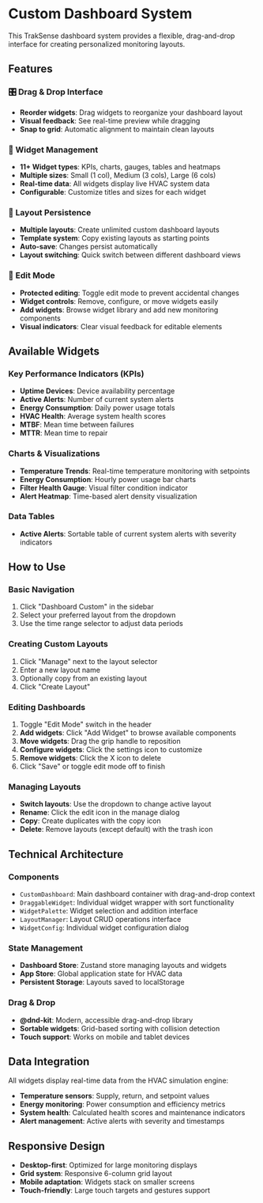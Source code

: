 # Custom Dashboard System

This TrakSense dashboard system provides a flexible, drag-and-drop interface for creating personalized monitoring layouts.

## Features

### 🎛️ Drag & Drop Interface
- **Reorder widgets**: Drag widgets to reorganize your dashboard layout
- **Visual feedback**: See real-time preview while dragging
- **Snap to grid**: Automatic alignment to maintain clean layouts

### 🎨 Widget Management
- **11+ Widget types**: KPIs, charts, gauges, tables and heatmaps
- **Multiple sizes**: Small (1 col), Medium (3 cols), Large (6 cols)
- **Real-time data**: All widgets display live HVAC system data
- **Configurable**: Customize titles and sizes for each widget

### 💾 Layout Persistence
- **Multiple layouts**: Create unlimited custom dashboard layouts
- **Template system**: Copy existing layouts as starting points
- **Auto-save**: Changes persist automatically
- **Layout switching**: Quick switch between different dashboard views

### 🔧 Edit Mode
- **Protected editing**: Toggle edit mode to prevent accidental changes
- **Widget controls**: Remove, configure, or move widgets easily
- **Add widgets**: Browse widget library and add new monitoring components
- **Visual indicators**: Clear visual feedback for editable elements

## Available Widgets

### Key Performance Indicators (KPIs)
- **Uptime Devices**: Device availability percentage
- **Active Alerts**: Number of current system alerts
- **Energy Consumption**: Daily power usage totals
- **HVAC Health**: Average system health scores
- **MTBF**: Mean time between failures
- **MTTR**: Mean time to repair

### Charts & Visualizations
- **Temperature Trends**: Real-time temperature monitoring with setpoints
- **Energy Consumption**: Hourly power usage bar charts
- **Filter Health Gauge**: Visual filter condition indicator
- **Alert Heatmap**: Time-based alert density visualization

### Data Tables
- **Active Alerts**: Sortable table of current system alerts with severity indicators

## How to Use

### Basic Navigation
1. Click "Dashboard Custom" in the sidebar
2. Select your preferred layout from the dropdown
3. Use the time range selector to adjust data periods

### Creating Custom Layouts
1. Click "Manage" next to the layout selector
2. Enter a new layout name
3. Optionally copy from an existing layout
4. Click "Create Layout"

### Editing Dashboards
1. Toggle "Edit Mode" switch in the header
2. **Add widgets**: Click "Add Widget" to browse available components
3. **Move widgets**: Drag the grip handle to reposition
4. **Configure widgets**: Click the settings icon to customize
5. **Remove widgets**: Click the X icon to delete
6. Click "Save" or toggle edit mode off to finish

### Managing Layouts
- **Switch layouts**: Use the dropdown to change active layout
- **Rename**: Click the edit icon in the manage dialog
- **Copy**: Create duplicates with the copy icon
- **Delete**: Remove layouts (except default) with the trash icon

## Technical Architecture

### Components
- `CustomDashboard`: Main dashboard container with drag-and-drop context
- `DraggableWidget`: Individual widget wrapper with sort functionality
- `WidgetPalette`: Widget selection and addition interface
- `LayoutManager`: Layout CRUD operations interface
- `WidgetConfig`: Individual widget configuration dialog

### State Management
- **Dashboard Store**: Zustand store managing layouts and widgets
- **App Store**: Global application state for HVAC data
- **Persistent Storage**: Layouts saved to localStorage

### Drag & Drop
- **@dnd-kit**: Modern, accessible drag-and-drop library
- **Sortable widgets**: Grid-based sorting with collision detection
- **Touch support**: Works on mobile and tablet devices

## Data Integration

All widgets display real-time data from the HVAC simulation engine:
- **Temperature sensors**: Supply, return, and setpoint values
- **Energy monitoring**: Power consumption and efficiency metrics
- **System health**: Calculated health scores and maintenance indicators
- **Alert management**: Active alerts with severity and timestamps

## Responsive Design

- **Desktop-first**: Optimized for large monitoring displays
- **Grid system**: Responsive 6-column grid layout
- **Mobile adaptation**: Widgets stack on smaller screens
- **Touch-friendly**: Large touch targets and gestures support